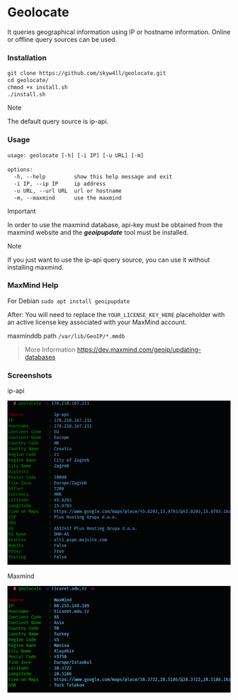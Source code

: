 # Geolocate
It queries geographical information using IP or hostname information. Online or offline query sources can be used.

### Installation
```
git clone https://github.com/skyw4ll/geolocate.git
cd geolocate/
chmod +x install.sh
./install.sh
```


> [!NOTE]
> The default query source is ip-api.


### Usage
```
usage: geolocate [-h] [-i IP] [-u URL] [-m]

options:
  -h, --help         show this help message and exit
  -i IP, --ip IP     ip address
  -u URL, --url URL  url or hostname
  -m, --maxmind      use the maxmind
```


> [!IMPORTANT]
> In order to use the maxmind database, api-key must be obtained from the maxmind website and the ***geoipupdate*** tool must be installed.

> [!NOTE]
> If you just want to use the ip-api query source, you can use it without installing maxmind.

### MaxMind Help

For Debian
`sudo apt install geoipupdate`

After:
You will need to replace the `YOUR_LICENSE_KEY_HERE` placeholder with an active license key associated with your MaxMind account.

maxminddb path `/var/lib/GeoIP/*.mmdb`

> More Information
> https://dev.maxmind.com/geoip/updating-databases

### Screenshots
ip-api

![ip-api](screenshots/ip-api.png)

Maxmind

![maxmind](screenshots/maxmind.png)

